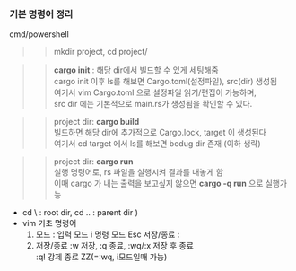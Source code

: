 ### 기본 명령어 정리  

cmd/powershell  
>> mkdir project,  cd project/

>> **cargo init** : 해당 dir에서 빌드할 수 있게 세팅해줌      
    cargo init 이후 ls를 해보면 Cargo.toml(설정파일), src(dir) 생성됨    
    여기서 vim Cargo.toml 으로 설정파일 읽기/편집이 가능하며,    
    src dir 에는 기본적으로 main.rs가 생성됨을 확인할 수 있다.

>> project dir: **cargo build**  
   빌드하면 해당 dir에 추가적으로 Cargo.lock, target 이 생성된다    
   여기서 cd target 에서 ls를 해보면 bedug dir 존재 (이하 생략)

>> project dir: **cargo run**  
    실행 명령어로, rs 파일을 실행시켜 결과를 내놓게 함  
    이때 cargo 가 내는 출력을 보고싶지 않으면 **cargo -q run** 으로 실행가능  

   
   
   
* cd \ : root dir,  cd .. : parent dir )    
* vim 기초 명령어  
  1) 모드 :  입력 모드 i  명령 모드 Esc  저장/종료 :  
  2) 저장/종료 :w 저장, :q 종료, :wq/:x 저장 후 종료  
               :q! 강제 종료  ZZ(=:wq, i모드일때 가능)
